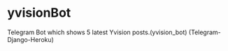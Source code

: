 # yvisionBot
Telegram Bot which shows 5 latest Yvision posts.(yvision_bot)
(Telegram-Django-Heroku)
